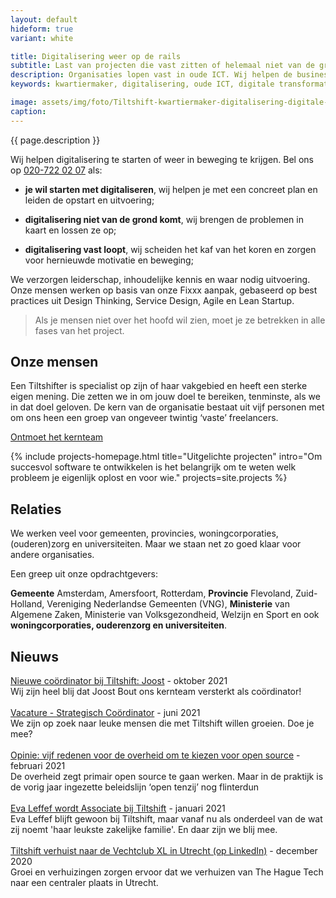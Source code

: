 ```yaml
---
layout: default
hideform: true
variant: white

title: Digitalisering weer op de rails
subtitle: Last van projecten die vast zitten of helemaal niet van de grond komen? Klaar met oude ICT? Wij lossen het op!
description: Organisaties lopen vast in oude ICT. Wij helpen de business hier uit te komen. We lopen mee met de uitvoerenden en ontwerpen samen met hen de benodigde vernieuwing. Zo zorgen we snel voor concreet resultaat én pragmatische innovatie.
keywords: kwartiermaker, digitalisering, oude ICT, digitale transformatie, probleemgedreven innovatie, software design thinking, human centered design, service design, lean startup, lean ux, agile development, xp, scrum, labs, apps, projecten, advies, consultancy, overheid, overheden, publieke sector, mens centraal, common ground, open source, creative commons, creative thinking, open collaboration, Fixxx, Push

image: assets/img/foto/Tiltshift-kwartiermaker-digitalisering-digitale-transformatie-probleemgedreven-innovatie.jpg
caption:
---
```


{{ page.description }}

Wij helpen digitalisering te starten of weer in beweging te krijgen. Bel ons op <a href="tel:+31207220207">020-722 02 07</a> als:

- **je wil starten met digitaliseren**, wij helpen je met een concreet plan en leiden de opstart en uitvoering;

- **digitalisering niet van de grond komt**, wij brengen de problemen in kaart en lossen ze op;

- **digitalisering vast loopt**, wij scheiden het kaf van het koren en zorgen voor hernieuwde motivatie en beweging;

We verzorgen leiderschap, inhoudelijke kennis en waar nodig uitvoering. Onze mensen werken op basis van onze Fixxx aanpak, gebaseerd op best practices uit Design Thinking, Service Design, Agile en Lean Startup.

> Als je mensen niet over het hoofd wil zien, moet je ze betrekken in alle fases van het project.

## Onze mensen
Een Tiltshifter is specialist op zijn of haar vakgebied en heeft een sterke eigen mening. Die zetten we in om jouw doel te bereiken, tenminste, als we in dat doel geloven. De kern van de organisatie bestaat uit vijf personen met om ons heen een groep van ongeveer twintig ‘vaste’ freelancers.


[Ontmoet het kernteam](/mensen/)


{% include projects-homepage.html title="Uitgelichte projecten" intro="Om succesvol software te ontwikkelen is het belangrijk om te weten welk probleem je eigenlijk oplost en voor wie." projects=site.projects %}

## Relaties
We werken veel voor gemeenten, provincies, woningcorporaties, (ouderen)zorg en universiteiten. Maar we staan net zo goed klaar voor andere organisaties. 

Een greep uit onze opdrachtgevers: 

**Gemeente** Amsterdam, Amersfoort, Rotterdam, **Provincie** Flevoland, Zuid-Holland, Vereniging Nederlandse Gemeenten (VNG), **Ministerie** van Algemene Zaken, Ministerie van Volksgezondheid, Welzijn en Sport en ook **woningcorporaties, ouderenzorg en universiteiten**.

## Nieuws

[Nieuwe coördinator bij Tiltshift: Joost](/2021/10/04/Nieuwe-coordinator-bij-Tiltshift-Joost.html) - oktober 2021<br>Wij zijn heel blij dat Joost Bout ons kernteam versterkt als coördinator!
<br><br>
[Vacature - Strategisch Coördinator](/2021/06/30/Vacature-Strategisch-Coordinator.html) - juni 2021<br>We zijn op zoek naar leuke mensen die met Tiltshift willen groeien. Doe je mee?
<br><br>
[Opinie: vijf redenen voor de overheid om te kiezen voor open source](https://www.tiltshift.nl/2021/02/08/Vijf-redenen-voor-de-overheid-om-te-kiezen-voor-open-source.html) - februari 2021<br>De overheid zegt primair open source te gaan werken. Maar in de praktijk is de vorig jaar ingezette beleidslijn ‘open tenzij’ nog flinterdun
<br><br>
[Eva Leffef wordt Associate bij Tiltshift](https://www.tiltshift.nl/2021/01/25/Eva-Leffef-Onderdeel-Van-Tiltshift.html) - januari 2021<br>Eva Leffef blijft gewoon bij Tiltshift, maar vanaf nu als onderdeel van de wat zij noemt 'haar leukste zakelijke familie'. En daar zijn we blij mee.
<br><br>
[Tiltshift verhuist naar de Vechtclub XL in Utrecht (op LinkedIn)](https://www.linkedin.com/feed/update/urn:li:activity:6746708254681890816) - december 2020<br>Groei en verhuizingen zorgen ervoor dat we verhuizen van The Hague Tech naar een centraler plaats in Utrecht.
